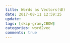 ```yaml
---
title: Words as Vectors(译)
date: 2017-08-11 12:59:25
update:
tags: [skip-gram,CBOW]
categories: word2vec
comments: true
---
```

